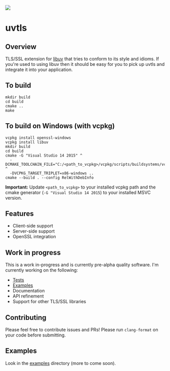 ![](https://github.com/mpenick/uvtls/workflows/uvtls%20CI/badge.svg)

# uvtls

## Overview 

TLS/SSL extension for [libuv] that tries to conform to its style and idioms.
If you're used to using libuv then it should be easy for you to pick up uvtls
and integrate it into your application.

## To build

```
mkdir build
cd build
cmake ..
make
```

## To build on Windows (with vcpkg)
```
vcpkg install openssl-windows
vcpkg install libuv
mkdir build
cd build
cmake -G "Visual Studio 14 2015" ^
  -DCMAKE_TOOLCHAIN_FILE="C:/<path_to_vcpkg>/vcpkg/scripts/buildsystems/vcpkg.cmake" ^
  -DVCPKG_TARGET_TRIPLET=x86-windows ..
cmake --build . --config RelWithDebInfo
```

**Important:** Update `<path_to_vcpkg>` to your installed vcpkg path and the
  cmake generator (`-G "Visual Studio 14 2015`) to your installed MSVC version.

## Features

* Client-side support
* Server-side support
* OpenSSL integration

## Work in progress

This is a work in-progress and is currently pre-alpha quality software. I'm
currently working on the following:

* [Tests](/tests)
* [Examples](/examples)
* Documentation
* API refinement
* Support for other TLS/SSL libraries

## Contributing

Please feel free to contribute issues and PRs! Please run `clang-format` on your
code before submitting.

## Examples

Look in the [examples](/examples) directory (more to come soon).

[libuv]: https://github.com/libuv/libuv
